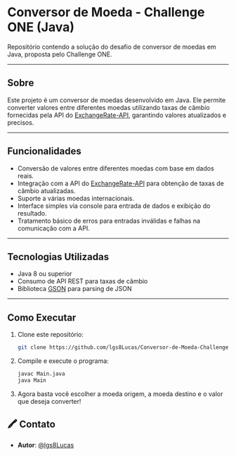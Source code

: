 # Conversor de Moeda - Challenge ONE (Java)

Repositório contendo a solução do desafio de conversor de moedas em Java, proposta pelo Challenge ONE.

---

## Sobre

Este projeto é um conversor de moedas desenvolvido em Java. Ele permite converter valores entre diferentes moedas utilizando taxas de câmbio fornecidas pela API do [ExchangeRate-API](https://www.exchangerate-api.com/), garantindo valores atualizados e precisos.

---

## Funcionalidades

- Conversão de valores entre diferentes moedas com base em dados reais.
- Integração com a API do [ExchangeRate-API](https://www.exchangerate-api.com/) para obtenção de taxas de câmbio atualizadas.
- Suporte a várias moedas internacionais.
- Interface simples via console para entrada de dados e exibição do resultado.
- Tratamento básico de erros para entradas inválidas e falhas na comunicação com a API.

---

## Tecnologias Utilizadas

- Java 8 ou superior
- Consumo de API REST para taxas de câmbio
- Biblioteca [GSON](https://github.com/google/gson) para parsing de JSON

---

## Como Executar

1. Clone este repositório:
   ```bash
   git clone https://github.com/lgs8Lucas/Conversor-de-Moeda-ChallengeONE-Java.git

2. Compile e execute o programa:
   ```bash
   javac Main.java
   java Main
   ```
3. Agora basta você escolher a moeda origem, a moeda destino e o valor que deseja converter!

## 🖍️ Contato
- **Autor**: [@lgs8Lucas](https://github.com/lgs8Lucas)
